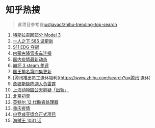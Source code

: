 # 知乎热搜

> 此项目参考自[justjavac/zhihu-trending-top-search](https://github.com/justjavac/zhihu-trending-top-search/blob/main/utils.ts)

<!-- BEGIN -->
  <!-- 最后更新时间:Sun Nov 07 2021 03:11:09 GMT+0000 (Coordinated Universal Time) -->
  1. [特斯拉召回部分 Model 3](https://www.zhihu.com/search?q=特斯拉)
1. [一人之下 585 话更新](https://www.zhihu.com/search?q=一人之下)
1. [S11 EDG 夺冠 ](https://www.zhihu.com/search?q=EDG)
1. [内蒙古降雪多车连撞](https://www.zhihu.com/search?q=内蒙古降雪)
1. [国内疫情最新动态](https://www.zhihu.com/search?q=疫情)
1. [崩坏 3 steam 差评](https://www.zhihu.com/search?q=崩坏3)
1. [国王排名第四集更新](https://www.zhihu.com/search?q=国王排名)
1. [腾讯推出员工退休福利](https://www.zhihu.com/search?q=腾讯 退休)
1. [詹姆斯缺阵湖人负雷霆](https://www.zhihu.com/search?q=湖人)
1. [上海动物园公天鹅疑「出轨」](https://www.zhihu.com/search?q=天鹅出轨)
1. [北京初雪](https://www.zhihu.com/search?q=北京初雪)
1. [英特尔 12 代酷睿处理器](https://www.zhihu.com/search?q=12代酷睿)
1. [重庆疫情](https://www.zhihu.com/search?q=重庆疫情)
1. [电竞成亚运会正式项目](https://www.zhihu.com/search?q=亚运会电竞)
1. [海贼王 1031 话](https://www.zhihu.com/search?q=海贼王)
  <!-- END -->
